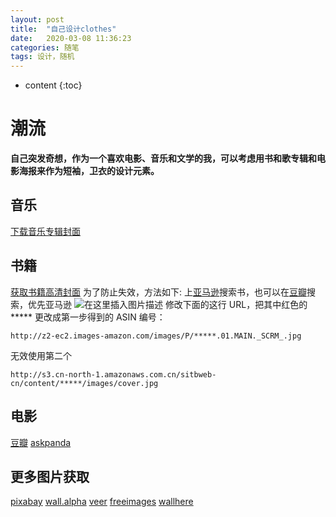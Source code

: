 ```yaml
---
layout: post
title:  "自己设计clothes"
date:   2020-03-08 11:36:23
categories: 随笔
tags: 设计，随机
---
```


* content
{:toc}


#  潮流
**自己突发奇想，作为一个喜欢电影、音乐和文学的我，可以考虑用书和歌专辑和电影海报来作为短袖，卫衣的设计元素。**

##  音乐
[下载音乐专辑封面](http://coverbox.henry-hu.com/)

##  书籍
[获取书籍高清封面](https://bookfere.com/post/305.html)
为了防止失效，方法如下:
上[亚马逊](https://www.amazon.cn/?_encoding=UTF8&ref_=nav_logo)搜索书，也可以在[豆瓣](https://www.douban.com/)搜索，优先亚马逊
![在这里插入图片描述](https://img-blog.csdnimg.cn/20200308105849524.png?x-oss-process=image/watermark,type_ZmFuZ3poZW5naGVpdGk,shadow_10,text_aHR0cHM6Ly9ibG9nLmNzZG4ubmV0L3FxXzQwOTY1MTc3,size_16,color_FFFFFF,t_70)
修改下面的这行 URL，把其中红色的 ***** 更改成第一步得到的 ASIN 编号：

```
http://z2-ec2.images-amazon.com/images/P/*****.01.MAIN._SCRM_.jpg
```

无效使用第二个

```
http://s3.cn-north-1.amazonaws.com.cn/sitbweb-cn/content/*****/images/cover.jpg
```
##  电影
[豆瓣](https://www.douban.com/)
[askpanda](https://askpanda.cc/)

##  更多图片获取
[pixabay](https://pixabay.com/zh/)
[wall.alpha](https://wall.alphacoders.com/finding_wallpapers.php?lang=Chinese)
[veer](https://www.veer.com/)
[freeimages](https://cn.freeimages.com/)
[wallhere](https://wallhere.com/)

